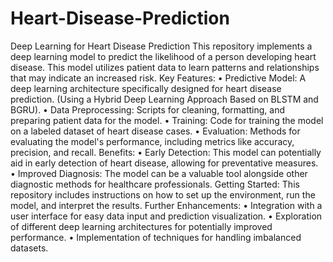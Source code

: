 # Heart-Disease-Prediction
Deep Learning for Heart Disease Prediction
This repository implements a deep learning model to predict the likelihood of a person developing heart disease. This model utilizes patient data to learn patterns and relationships that may indicate an increased risk.
Key Features:
•	Predictive Model: A deep learning architecture specifically designed for heart disease prediction. (Using a Hybrid Deep Learning Approach Based on BLSTM and BGRU).
•	Data Preprocessing: Scripts for cleaning, formatting, and preparing patient data for the model.
•	Training: Code for training the model on a labeled dataset of heart disease cases.
•	Evaluation: Methods for evaluating the model's performance, including metrics like accuracy, precision, and recall.
Benefits:
•	Early Detection: This model can potentially aid in early detection of heart disease, allowing for preventative measures.
•	Improved Diagnosis: The model can be a valuable tool alongside other diagnostic methods for healthcare professionals.
Getting Started:
This repository includes instructions on how to set up the environment, run the model, and interpret the results.
Further Enhancements:
•	Integration with a user interface for easy data input and prediction visualization.
•	Exploration of different deep learning architectures for potentially improved performance.
•	Implementation of techniques for handling imbalanced datasets.
